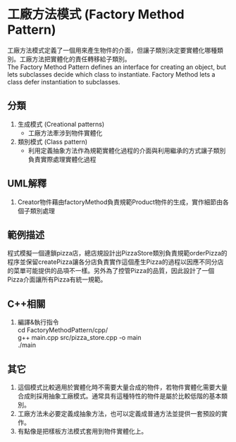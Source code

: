 # 工廠方法模式 (Factory Method Pattern)
工廠方法模式定義了一個用來產生物件的介面，但讓子類別決定要實體化哪種類別。工廠方法把實體化的責任轉移給子類別。  
The Factory Method Pattern defines an interface for creating an object, but lets subclasses decide which class to instantiate. Factory Method lets a class defer instantiation to subclasses.


## 分類
1. 生成模式 (Creational patterns)
   - 工廠方法牽涉到物件實體化
1. 類別模式 (Class pattern)
   - 利用定義抽象方法作為規範實體化過程的介面與利用繼承的方式讓子類別負責實際處理實體化過程


## UML解釋
1. Creator物件藉由factoryMethod負責規範Product物件的生成，實作細節由各個子類別處理


## 範例描述
程式模擬一個連鎖pizza店，總店規設計出PizzaStore類別負責規範orderPizza的程序並保留createPizza讓各分店負責實作這個產生Pizza的過程以因應不同分店的菜單可能提供的品項不一樣。另外為了控管Pizza的品質，因此設計了一個Pizza介面讓所有Pizza有統一規範。


## C++相關
1. 編譯&執行指令  
cd FactoryMethodPattern/cpp/  
g++ main.cpp src/pizza_store.cpp -o main  
./main


## 其它
1. 這個模式比較適用於實體化時不需要大量合成的物件，若物件實體化需要大量合成則採用抽象工廠模式。通常具有這種特性的物件是屬於比較低階的基本類別。
1. 工廠方法未必要定義成抽象方法，也可以定義成普通方法並提供一套預設的實作。
1. 有點像是把樣板方法模式套用到物件實體化上。
